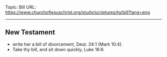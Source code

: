 Topic: Bill
URL: https://www.churchofjesuschrist.org/study/scriptures/tg/bill?lang=eng

---

## New Testament

- write her a bill of divorcement, Deut. 24:1 (Mark 10:4).
- Take thy bill, and sit down quickly, Luke 16:6.

